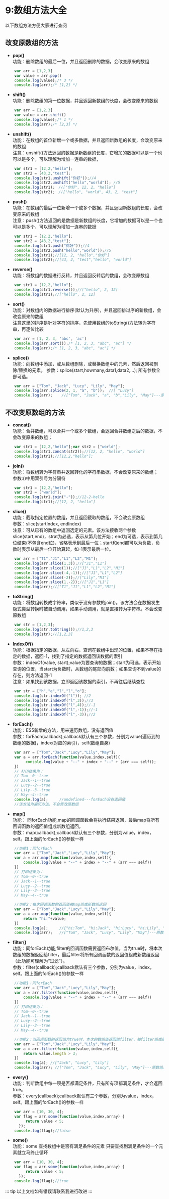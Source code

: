 # 9:数组方法大全
以下数组方法方便大家进行查阅
## 改变原数组的方法
- **pop()**<br>
功能：删除数组的最后一位，并且返回删除的数据，会改变原来的数组
```js
    var arr = [1,2,3]
    var value = arr.pop()
    console.log(value);/* 3 */
    console.log(arr);/* [1,2] */
```
- **shift()**<br>
功能：删除数组的第一位数据，并且返回新数组的长度，会改变原来的数组
```js
    var arr = [1,2,3]
    var value = arr.shift()
    console.log(value);/* 1 */
    console.log(arr);/* [2,3] */
```
- **unshift()**<br>
功能：在数组的首位新增一个或多数据，并且返回新数组的长度，会改变原来的数组<br>
注意：unshift()方法返回的数据是新数组的长度，它增加的数据可以是一个也可以是多个，可以理解为增加一连串的数据，
```js
    var str1 = [12,2,"hello"];
    var str2 = [43,2,"test"];
    console.log(str1.unshift("你好"));//4
    console.log(str2.unshift("hello","world")); //5
    console.log(str1);　//["你好", 12, 2, "hello"]
    console.log(str2);　//["hello", "world", 43, 2, "test"]
```
- **push()**<br>
功能：在数组的最后一位新增一个或多个数据，并且返回新数组的长度，会改变原来的数组<br>
注意：push()方法返回的是数据是新数组的长度，它增加的数据可以是一个也可以是多个，可以理解为增加一连串的数据
```js
    var str1 = [12,2,"hello"];
    var str2 = [43,2,"test"];
    console.log(str1.push("你好"));//4
    console.log(str2.push("hello","world"));//5
    console.log(str1);//[12, 2, "hello","你好"]
    console.log(str2);//[43, 2, "test","hello", "world"]
```
- **reverse()**<br>
功能：将数组的数据进行反转，并且返回反转后的数组，会改变原数组
```js
    var str1 = [12,2,"hello"];
    console.log(str1.reverse());//["hello", 2, 12]
    console.log(str1);//["hello", 2, 12]
```
- **sort()**<br>
功能：对数组内的数据进行排序(默认为升序)，并且返回排过序的新数组，会改变原来的数组<br>
注意这里的排序是针对字符的排序，先使用数组的toString()方法转为字符串，再逐位比较
```js
    var arr = [1, 2, 3, 'abc', 'ac']
    console.log(arr.sort());/* [1, 2, 3, "abc", "ac"] */
    console.log(arr);/* [1, 2, 3, "abc", "ac"] */      
```
- **splice()**<br>
功能：向数组中添加，或从数组删除，或替换数组中的元素，然后返回被删除/替换的元素。
  参数：splice(start,howmany,data1,data2,...); 所有参数全部可选。　
```js
    var arr = ["Tom", "Jack", "Lucy", "Lily", "May"];
    console.log(arr.splice(2, 1, "a", "b"));  //[ "Lucy"]
    console.log(arr);    //["Tom", "Jack", "a", "b","Lily", "May"]---原数组改变
```
## 不改变原数组的方法
- **concat()**<br>
功能：合并数组，可以合并一个或多个数组，会返回合并数组之后的数据，不会改变原来的数组；
```js
    var str1 = [12,2,"hello"];var str2 = ["world"];
    console.log(str1.concat(str2));//[12, 2, "hello", "world"]
    console.log(str1);//[12,2,"hello"];
```
- **join()**<br>
功能：将数组转为字符串并返回转化的字符串数据，不会改变原来的数组；<br>
参数:()中用双引号为分隔符
```js
    var str1 = [12,2,"hello"];
    var str2 = ["world"];
    console.log(str1.join("-"));//12-2-hello
    console.log(str1);//[12, 2, "hello"]
```
- **slice()**<br>
功能：截取指定位置的数组，并且返回截取的数组，不会改变原数组<br>
参数：slice(startIndex, endIndex)<br>
注意：可从已有的数组中返回选定的元素。该方法接收两个参数slice(start,end)，strat为必选，表示从第几位开始；end为可选，表示到第几位结束(不包含end位)，省略表示到最后一位；start和end都可以为负数，负数时表示从最后一位开始算起，如-1表示最后一位。
```js
    var arr = ["T1","J1","L1","L2","M1"];
    console.log(arr.slice(1,3));//["J1","L1"]
    console.log(arr.slice(1));//["J1","L1","L2","M1"]
    console.log(arr.slice(-4,-1));//["J1","L1","L2"]
    console.log(arr.slice(-2));//["Lily","M1"]
    console.log(arr.slice(1,-2));//["J1","L1"]
    console.log(arr);//["T1","J1","L1","L2","M1"]
```
- **toString()**<br>
功能：将数组转换成字符串，类似于没有参数的join()。该方法会在数据发生隐式类型转换时被自动调用，如果手动调用，就是直接转为字符串。不会改变原数组
```js
    var str = [1,2,3];
    console.log(str.toString());//1,2,3
    console.log(str);//[1,2,3]
```
- **IndexOf()**<br>
功能：根据指定的数据，从左向右，查询在数组中出现的位置，如果不存在指定的数据，返回-1，找到了指定的数据返回该数据的索引<br>
参数：indexOf(value, start);value为要查询的数据；start为可选，表示开始查询的位置，当start为负数时，从数组的尾部向前数；如果查询不到value的存在，则方法返回-1<br>
注意：如果找到该数据，立即返回该数据的索引，不再往后继续查找<br>
```js
    var str = ["h","e","l","l","o"];
    console.log(str.indexOf("l")); //2
    console.log(str.indexOf("l",3));//3
    console.log(str.indexOf("l",4));//-1
    console.log(str.indexOf("l",-1));//-1
    console.log(str.indexOf("l",-3));//2
```
- **forEach()**<br>
功能：ES5新增的方法，用来遍历数组，没有返回值<br>
参数：forEach(callback);callback默认有三个参数，分别为value(遍历到的数组的数据)，index(对应的索引)，self(数组自身)
```js
    var arr = ["Tom","Jack","Lucy","Lily","May"];
    var a = arr.forEach(function(value,index,self){
         console.log(value + "--" + index + "--" + (arr === self));
    })
    // 打印结果为：
    // Tom--0--true
    // Jack--1--true
    // Lucy--2--true
    // Lily--3--true
    // May--4--true
    console.log(a);     //undefined---forEach没有返回值
    //该方法为遍历方法，不会修改原数组
```
- **map()**<br>
功能： 同forEach功能,map的回调函数会将执行结果返回，最后map将所有回调函数的返回值组成新数组返回。<br>
参数：map(callback);callback默认有三个参数，分别为value，index，self。跟上面的forEach()的参数一样
```js
    //功能1：同forEach
    var arr = ["Tom","Jack","Lucy","Lily","May"];
    var a = arr.map(function(value,index,self){
        console.log(value + "--" + index + "--" + (arr === self))
    })
    // 打印结果为：
    // Tom--0--true
    // Jack--1--true
    // Lucy--2--true
    // Lily--3--true
    // May--4--true

    //功能2：每次回调函数的返回值被map组成新数组返回
    var arr = ["Tom","Jack","Lucy","Lily","May"];
    var a = arr.map(function(value,index,self){
        return "hi:"+value;
    })
    console.log(a);     //["hi:Tom", "hi:Jack", "hi:Lucy", "hi:Lily", "hi:May"]
    console.log(arr);   //["Tom", "Jack", "Lucy", "Lily", "May"]---原数组未改变
```
- **filter()**<br>
功能：同forEach功能,filter的回调函数需要返回布尔值，当为true时，将本次数组的数据返回给filter，最后filter将所有回调函数的返回值组成新数组返回（此功能可理解为“过滤”）。<br>
参数：filter(callback);callback默认有三个参数，分别为value，index，self。跟上面的forEach()的参数一样
```js
    //功能1：同forEach
    var arr = ["Tom","Jack","Lucy","Lily","May"];
    var a = arr.filter(function(value,index,self){
        console.log(value + "--" + index + "--" + (arr === self))
    })
    // 打印结果为：
    // Tom--0--true
    // Jack--1--true
    // Lucy--2--true
    // Lily--3--true
    // May--4--true

    //功能2：当回调函数的返回值为true时，本次的数组值返回给filter，被filter组成新数组返回
    var arr = ["Tom","Jack","Lucy","Lily","May"];
    var a = arr.filter(function(value,index,self){
        return value.length > 3;
    })
    console.log(a); //["Jack", "Lucy", "Lily"]
    console.log(arr); //["Tom", "Jack", "Lucy", "Lily", "May"]---原数组未改变

```
- **every()**<br>
功能：判断数组中每一项是否都满足条件，只有所有项都满足条件，才会返回true。<br>
参数：every(callback);callback默认有三个参数，分别为value，index，self。跟上面的forEach()的参数一样
```js
    var arr = [10, 30, 4];
    var flag = arr.some(function(value,index,array) {
         return value < 5;
      });
    console.log(flag);//false
```
- **some()**<br>
功能：some 查找数组中是否有满足条件的元素 只要查找到满足条件的一个元素就立马终止循环
```js
    var arr = [10, 30, 4];
    var flag = arr.some(function(value,index,array) {
         return value < 5;
      });
    console.log(flag);//true
```
::: tip
以上文档如有错误请联系我进行改进
:::

